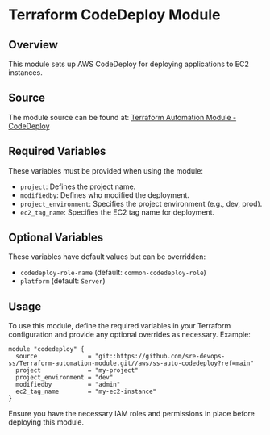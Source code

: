 # Terraform CodeDeploy Module

## Overview
This module sets up AWS CodeDeploy for deploying applications to EC2 instances.

## Source
The module source can be found at:
[Terraform Automation Module - CodeDeploy](https://github.com/sre-devops-ss/Terraform-automation-module/tree/main/aws/ss-auto-codedeploy)

## Required Variables
These variables must be provided when using the module:

- `project`: Defines the project name.
- `modifiedby`: Defines who modified the deployment.
- `project_environment`: Specifies the project environment (e.g., dev, prod).
- `ec2_tag_name`: Specifies the EC2 tag name for deployment.

## Optional Variables
These variables have default values but can be overridden:

- `codedeploy-role-name` (default: `common-codedeploy-role`)
- `platform` (default: `Server`)

## Usage
To use this module, define the required variables in your Terraform configuration and provide any optional overrides as necessary. Example:

```hcl
module "codedeploy" {
  source              = "git::https://github.com/sre-devops-ss/Terraform-automation-module.git//aws/ss-auto-codedeploy?ref=main"
  project             = "my-project"
  project_environment = "dev"
  modifiedby          = "admin"
  ec2_tag_name        = "my-ec2-instance"
}
```

Ensure you have the necessary IAM roles and permissions in place before deploying this module.

